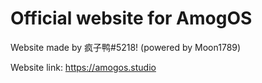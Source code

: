 # Official website for AmogOS

Website made by 疯子鸭#5218!
(powered by Moon1789)

Website link: https://amogos.studio

